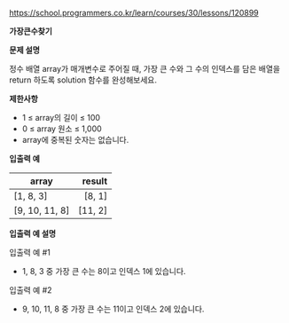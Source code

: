 https://school.programmers.co.kr/learn/courses/30/lessons/120899

**가장큰수찾기**

**문제 설명**

정수 배열 array가 매개변수로 주어질 때, 가장 큰 수와 그 수의 인덱스를 담은 배열을 <br> 
return 하도록 solution 함수를 완성해보세요.

**제한사항**

- 1 ≤ array의 길이 ≤ 100
- 0 ≤ array 원소 ≤ 1,000
- array에 중복된 숫자는 없습니다.

**입출력 예**

| array          |  	result |
|----------------|---------:|
| [1, 8, 3]      |  	[8, 1] |
| [9, 10, 11, 8] | 	[11, 2] |

**입출력 예 설명**

입출력 예 #1

- 1, 8, 3 중 가장 큰 수는 8이고 인덱스 1에 있습니다.

입출력 예 #2

- 9, 10, 11, 8 중 가장 큰 수는 11이고 인덱스 2에 있습니다.